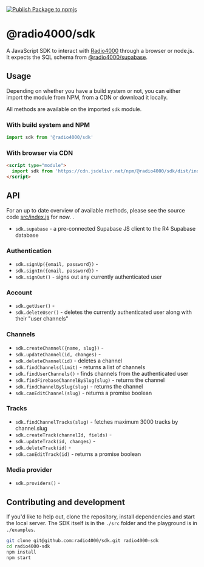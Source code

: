[![Publish Package to npmjs](https://github.com/radio4000/sdk/actions/workflows/publish-to-npm-registry.yml/badge.svg)](https://github.com/radio4000/sdk/actions/workflows/publish-to-npm-registry.yml)

# @radio4000/sdk

A JavaScript SDK to interact with [Radio4000](https://radio4000.com) through a browser or node.js.  
It expects the SQL schema from [@radio4000/supabase](https://github.com/radio4000/supabase).

## Usage 

Depending on whether you have a build system or not, you can either import the module from NPM, from a CDN or download it locally.

All methods are available on the imported `sdk` module.

### With build system and NPM

```js
import sdk from '@radio4000/sdk'
```

### With browser via CDN

```html
<script type="module">
  import sdk from 'https://cdn.jsdelivr.net/npm/@radio4000/sdk/dist/index.min.js'
</script>
```

## API

For an up to date overview of available methods, please see the source code [src/index.js](https://github.com/radio4000/sdk/blob/main/src/index.js) for now.
.

- `sdk.supabase` - a pre-connected Supabase JS client to the R4 Supabase database

### Authentication

- `sdk.signUp({email, password})` - 
- `sdk.signIn({email, password})` - 
- `sdk.signOut()` - signs out any currently authenticated user

### Account

- `sdk.getUser()` - 
- `sdk.deleteUser()` - deletes the currently authenticated user along with their "user channels"

### Channels

- `sdk.createChannel({name, slug})` - 
- `sdk.updateChannel(id, changes)` - 
- `sdk.deleteChannel(id)` - deletes a channel
- `sdk.findChannels(limit)` - returns a list of channels
- `sdk.findUserChannels()` - finds channels from the authenticated user
- `sdk.findFirebaseChannelBySlug(slug)` - returns the channel
- `sdk.findChannelBySlug(slug)` - returns the channel
- `sdk.canEditChannel(slug)` - returns a promise boolean

### Tracks

- `sdk.findChannelTracks(slug)` - fetches maximum 3000 tracks by channel.slug
- `sdk.createTrack(channelId, fields)` - 
- `sdk.updateTrack(id, changes)` - 
- `sdk.deleteTrack(id)` - 
- `sdk.canEditTrack(id)` - returns a promise boolean

### Media provider

- `sdk.providers()` - 

## Contributing and development

If you'd like to help out, clone the repository, install dependencies and start the local server. The SDK itself is in the `./src` folder and the playground is in `./examples`.

```bash
git clone git@github.com:radio4000/sdk.git radio4000-sdk
cd radio4000-sdk
npm install
npm start
```
